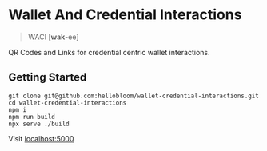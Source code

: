 # Wallet And Credential Interactions

> WACI [__wak__-ee]

QR Codes and Links for credential centric wallet interactions.

## Getting Started

```
git clone git@github.com:hellobloom/wallet-credential-interactions.git
cd wallet-credential-interactions
npm i
npm run build
npx serve ./build
```

Visit [localhost:5000](https://localhost:5000)
